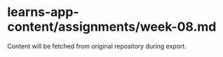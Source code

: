 # learns-app-content/assignments/week-08.md

Content will be fetched from original repository during export.